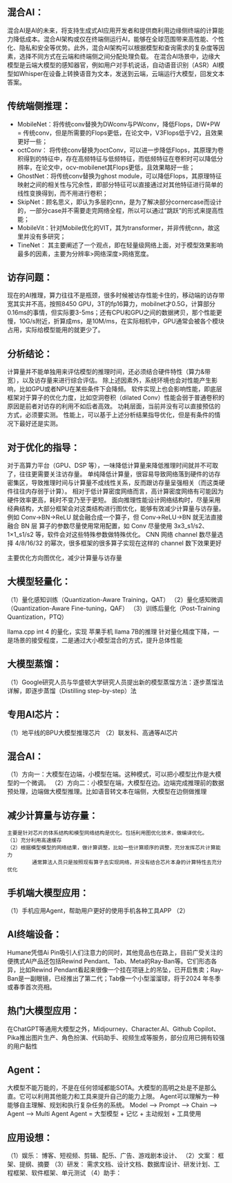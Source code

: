 ## 混合AI：
混合AI是AI的未来，将支持生成式AI应用开发者和提供商利用边缘侧终端的计算能力降低成本。混合AI架构或仅在终端侧运行AI，能够在全球范围带来高性能、个性化、隐私和安全等优势。此外，混合AI架构可以根据模型和查询需求的复杂度等因素，选择不同方式在云端和终端侧之间分配处理负载。
在混合AI场景中，边缘大模型是云端大模型的感知器官，例如用户对手机说话，自动语音识别（ASR）AI模型如Whisper在设备上转换语音为文本，发送到云端，云端运行大模型，回发文本答案。

## 传统端侧推理：
- MobileNet：将传统conv替换为DWconv与PWconv，降低Flops，DW+PW = 传统conv，但是所需要的Flops更低，在论文中，V3Flops低于V2，且效果更好一些；
- octConv： 将传统conv替换为octConv，可以进一步降低Flops，其原理为卷积得到的特征中，存在高频特征与低频特征，而低频特征在卷积时可以降低分辨率，在论文中，ocv-mobilenet其Flops更低，且效果略好一些；
- GhostNet：将传统conv替换为ghost module，可以降低Flops，其原理特征映射之间的相关性与冗余性，即部分特征可以直接通过对其他特征进行简单的线性变换得到，而不用进行卷积；
- SkipNet：顾名思义，即认为多层的cnn，是为了解决部分cornercase而设计的，一部分case并不需要走完网络全程，所以可以通过“跳跃”的形式来提高性能；
- MobileVit：针对Mobile优化的VIT，其为transformer，并非传统cnn，故这里并没有多研究；
- TineNet： 其主要阐述了一个观点，即在轻量级网络上面，对于模型效果影响最多的因素，主要为分辨率>网络深度>网络宽度。

## 访存问题：
现在的AI推理，算力往往不是瓶颈，很多时候被访存性能卡住的，移动端的访存带宽其实并不高，按照8450 GPU，3T的fp16算力，mobilnet才0.5G，计算部分0.16ms的事情，但实际要3-5ms；还有CPU和GPU之间的数据拷贝，那个性能更慢，10G/s附近，折算成ms，是10M/ms，在实际相机中，GPU通常会被各个模块占用，实际给模型能用的就更少了。

## 分析结论：
计算量并不能单独用来评估模型的推理时间，还必须结合硬件特性（算力&带宽），以及访存量来进行综合评估。
除上述因素外，系统环境也会对性能产生影响，比如GPU或者NPU在某些条件下会降频。
软件实现上也会影响性能，即底层框架对于算子的优化力度，比如空洞卷积（dilated Conv）性能会弱于普通卷积的原因是前者对访存的利用不如后者高效。
功耗层面，当前并没有可以直接预估的方式，必须要实测。
性能上，可以基于上述分析结果指导优化，但是有条件的情况下最好还是实测。

## 对于优化的指导：
对于高算力平台（GPU、DSP 等），一味降低计算量来降低推理时间就并不可取了，往往更需要关注访存量。
单纯降低计算量，很容易导致网络落到硬件的访存密集区，导致推理时间与计算量不成线性关系，反而跟访存量呈强相关（而这类硬件往往内存弱于计算）。
相对于低计算密度网络而言，高计算密度网络有可能因为硬件效率更高，耗时不变乃至于更短。
面向推理性能设计网络结构时，尽量采用经典结构，大部分框架会对这类结构进行图优化，能够有效减少计算量与访存量。
例如 Conv->BN->ReLU 就会融合成一个算子，但 Conv->ReLU->BN 就无法直接融合 BN 层
算子的参数尽量使用常用配置，如 Conv 尽量使用 3x3_s1/s2、1×1_s1/s2 等，软件会对这些特殊参数做特殊优化。
CNN 网络 channel 数尽量选择 4/8/16/32 的幂次，很多框架的很多算子实现在这样的 channel 数下效果更好

主要优化方向图优化，减少计算量与访存量

## 大模型轻量化：
 （1）量化感知训练（Quantization-Aware Training，QAT）
 （2）量化感知微调（Quantization-Aware Fine-tuning，QAF）
 （3）训练后量化（Post-Training Quantization，PTQ）

llama.cpp  int 4 的量化，实现 苹果手机 llama 7B的推理
针对量化精度下降，一是场景的接受程度，二是通过大小模型混合的方式，提升总体性能

## 大模型蒸馏：
（1）Google研究人员与华盛顿大学研究人员提出新的模型蒸馏方法：逐步蒸馏法详解，即逐步蒸馏（Distilling step-by-step）法

## 专用AI芯片：
（1）地平线的BPU大模型推理芯片
（2）联发科、高通等AI芯片

## 混合AI：
 （1）方向一：大模型在边端，小模型在端。这种模式，可以把小模型比作是大模型的一个微调。
 （2）方向二：小模型在端，大模型在边。边端完成推理前的数据预处理，边端做大模型推理。比如语音转文本在端侧，大模型在边侧做推理

## 减少计算量与访存量：
    主要是针对芯片的体系结构和模型网络结构是优化。包括利用图优化技术，做编译优化。
    （1）充分利用高速缓存
    （2）根据模型模型的网络结果，做计算调整，比如一些计算顺序的调整，充分发挥芯片计算能力
            通常算法人员只是按照现有算子去实现网络，并没有结合芯片本身的计算特性去充分优化

## 手机端大模型应用：
   （1）手机应用Agent，帮助用户更好的使用手机各种工具APP
   （2）

## AI终端设备：
Humane凭借Ai Pin吸引人们注意力的同时，其他竞品也在路上，目前广受关注的便携式AI产品还包括Rewind Pendant、Tab、Meta的Ray-Ban等。它们形态各异，比如Rewind Pendant看起来很像一个挂在项链上的吊坠，已开启售卖；Ray-Ban是一副眼镜，已经推出了第二代；Tab像一个小型溜溜球，将于2024 年冬季或春季首次亮相。

## 热门大模型应用：
在ChatGPT等通用大模型之外，Midjourney、Character.AI、Github Copilot、Pika推出图片生产、角色扮演、代码助手、视频生成等服务，部分应用已拥有较强的用户黏性

## Agent：
大模型不能万能的，不是在任何领域都能SOTA。大模型的高明之处是不是那么直。它可以利用其他能力和工具来提升自己的能力上限。
Agent可以理解为一种能够自主理解、规划和执行复杂任务的系统。
Model --> Prompt --> Chain --> Agent --> Multi Agent
Agent = 大型模型 + 记忆 + 主动规划 + 工具使用

## 应用设想：
（1）娱乐： 博客、短视频、剪辑、配乐、广告、游戏剧本设计、
（2）文案： 框架、提纲、摘要
（3）研发： 需求文档、设计文档、数据库设计、研发计划、工程框架、软件框架、单元测试
（4）助手： 

